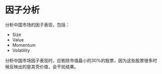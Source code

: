 # 因子分析

分析中国市场的因子表现，包括：
* Size
* Value
* Momentum
* Volatility

分析中国市场因子表现时，应剔除市值最小的30%的股票，因为这些股票很多时候反映出的是其壳价值，会干扰结果。